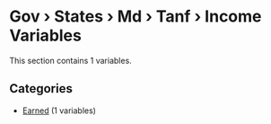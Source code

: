 # Gov › States › Md › Tanf › Income Variables

This section contains 1 variables.

## Categories

- [Earned](earned/index.md) (1 variables)

